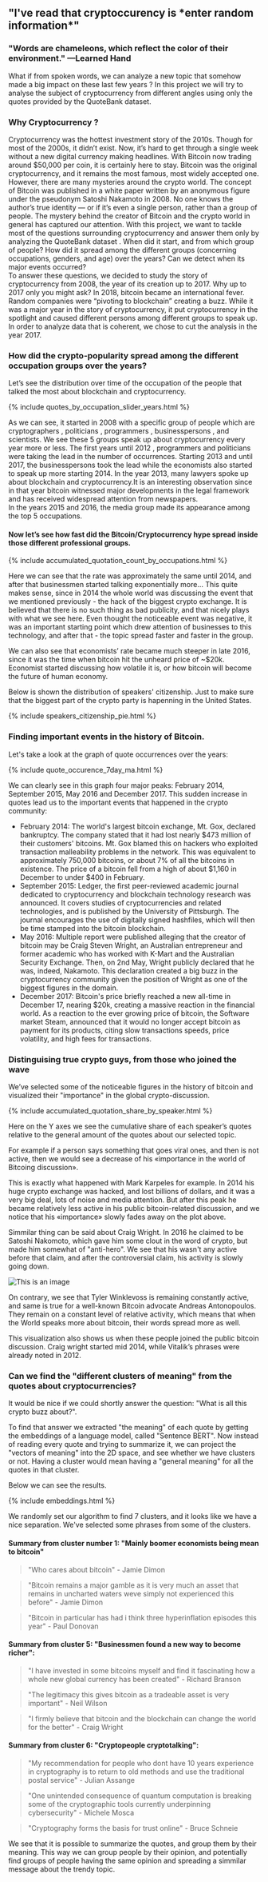 ## "I've read that cryptoccurency is \*enter random information\*"

### "Words are chameleons, which reflect the color of their environment." —Learned Hand


What if from spoken words, we can analyze a new topic that somehow made a big impact on these last few years ? 
In this project we will try to analyse the subject of cryptocurrency from different angles using only the quotes provided by the QuoteBank dataset.  
### Why Cryptocurrency ?  
Cryptocurrency was the hottest investment story of the 2010s. Though for most of the 2000s, it didn’t exist. Now, it’s hard to get through a single week without a new digital currency making headlines. With Bitcoin now trading around $50,000 per coin, it is certainly here to stay.  Bitcoin was the original cryptocurrency, and it remains the most famous, most widely accepted one. However, there are many mysteries around the crypto world. The concept of Bitcoin was published in a white paper written by an anonymous figure under the pseudonym Satoshi Nakamoto in 2008. No one knows the author’s true identity — or if it’s even a single person, rather than a group of people. The mystery behind the creator of Bitcoin and the crypto world in general has captured our attention. With this project, we want to tackle most of the  questions surrounding cryptocurrency and answer them only by analyzing the QuoteBank dataset . When did it start, and from which group of people? How did it spread among the different groups (concerning occupations, genders, and age) over the years? Can we detect when its major events occurred?     
To answer these questions, we decided to study the story of cryptocurrency from 2008, the year of its creation up to 2017. Why up to 2017 only you might ask? In 2018, bitcoin became an international fever. Random companies were “pivoting to blockchain” creating a buzz. While it was a major year in the story of cryptocurrency, it put cryptocurrency in the spotlight and caused different persons among different groups to speak up. In order to analyze data that is coherent, we chose to cut the analysis in the year 2017.

### How did the crypto-popularity spread among the different occupation groups over the years?  

Let’s see the distribution over time of the occupation of the people that talked the most about blockchain and cryptocurrency.

{% include  quotes_by_occupation_slider_years.html %}  

As we can see, it started in 2008 with a specific group of people which are cryptographers , politicians , programmers , businesspersons , and scientists. We see these 5 groups speak up about cryptocurrency every year more or less. The first years until 2012 , programmers and politicians were taking the lead in the number of occurrences. Starting 2013 and until 2017, the businesspersons took the lead while the economists also started to speak up more starting 2014. 
In the year 2013, many lawyers spoke up about blockchain and cryptocurrency.It is an interesting observation since in that year bitcoin witnessed major developments in the legal framework and has received widespread attention from newspapers.  
In the years 2015 and 2016, the media group made its appearance among the top 5 occupations.  

#### Now let’s see how fast did the Bitcoin/Cryptocurrency hype spread inside those different professional groups.

{% include  accumulated_quotation_count_by_occupations.html %}

Here we can see that the rate was approximately the same until 2014, and after that businessmen started talking exponentially more… This quite makes sense, since in 2014 the whole world was discussing the event that we mentioned previously - the hack of the biggest crypto exchange. It is believed that there is no such thing as bad publicity, and that nicely plays with what we see here. Even thought the noticeable event was negative, it was an important starting point which drew attention of businesses to this technology, and after that - the topic spread faster and faster in the group.

We can also see that economists’ rate became much steeper in late 2016, since it was the time when bitcoin hit the unheard price of ~$20k. Economist started discussing how volatile it is, or how bitcoin will become the future of human economy. 

Below is shown the distribution of speakers' citizenship. Just to make sure that the biggest part of the crypto party is hapenning in the United States.

{% include speakers_citizenship_pie.html %}

### Finding important events in the history of Bitcoin.

Let's take a look at the graph of quote occurrences over the years:

{% include  quote_occurence_7day_ma.html %}  

We can clearly see in this graph four major peaks: February 2014, September 2015, May 2016 and December 2017. This sudden increase in quotes lead us to the important events that happened in the crypto community:  
- February 2014: The world's largest bitcoin exchange, Mt. Gox, declared bankruptcy. The company stated that it had lost nearly $473 million of their customers' bitcoins. Mt. Gox blamed this on hackers who exploited transaction malleability problems in the network. This was equivalent to approximately 750,000 bitcoins, or about 7% of all the bitcoins in existence. The price of a bitcoin fell from a high of about $1,160 in December to under $400 in February.
- September 2015: Ledger, the first peer-reviewed academic journal dedicated to cryptocurrency and blockchain technology research was announced. It covers studies of cryptocurrencies and related technologies, and is published by the University of Pittsburgh. The journal encourages the use of digitally signed hashfiles, which will then be time stamped into the bitcoin blockchain.   
- May 2016: Multiple report were published alleging that the creator of bitcoin may be Craig Steven Wright, an Australian entrepreneur and former academic who has worked with K-Mart and the Australian Security Exchange. Then, on 2nd May, Wright publicly declared that he was, indeed, Nakamoto. This declaration created a big buzz in the cryptocurrency community given the position of Wright as one of the biggest figures in the domain.  
- December 2017: Bitcoin's price briefly reached a new all-time in December 17, nearing $20k, creating a massive reaction in the financial world. As a reaction to the ever growing price of bitcoin, the Software market Steam, announced that it would no longer accept bitcoin as payment for its products, citing slow transactions speeds, price volatility, and high fees for transactions.

### Distinguising true crypto guys, from those who joined the wave 

We’ve selected some of the noticeable figures in the history of bitcoin and visualized their "importance" in the global crypto-discussion. 

{% include  accumulated_quotation_share_by_speaker.html %}

Here on the Y axes we see the cumulative share of each speaker’s quotes relative to the general amount of the quotes about our selected topic.

For example if a person says something that goes viral ones, and then is not active, then we would see a decrease of his «importance in the world of Bitcoing discussion».

This is exactly what happened with Mark Karpeles for example. In 2014 his huge crypto exchange was hacked, and lost billions of dollars, and it was a very big deal, lots of noise and media attention. But after this  peak he became relatively less active in his public bitcoin-related discussion, and we notice that his «importance» slowly fades away on the plot above.

Simmilar thing can be said about Craig Wright. In 2016 he claimed to be Satoshi Nakomoto, which gave him some clout in the word of crypto, but made him somewhat of "anti-hero". We see that his wasn't any active before that claim, and after the controversial claim, his activity is slowly going down.

![This is an image](https://lh3.googleusercontent.com/a_SP8CsNOgyBNgha-PjVGM3tkt5aNl1847zODqCi0eEkPx7waKrqXONo-nAPo2ssXPH4DsMTmwxyGmOot5akQa6f8Rm8rzme4GjRs4etKGSE0yPXawEJYHww5iLlYBJEBS43-qNj)

On contrary, we see that Tyler Winklevoss is remaining constantly active, and same is true for a well-known Bitcoin advocate Andreas Antonopoulos. They remain on a constant level of relative activity, which means that when the World speaks more about bitcoin, their words spread more as well. 

This visualization also shows us when these people joined the public bitcoin discussion.
Craig wright started mid 2014, while Vitalik’s phrases were already noted in 2012.  


### Can we find the "different clusters of meaning" from the quotes about cryptocurrencies?

It would be nice if we could shortly answer the question: "What is all this crypto buzz about?". 

To find that answer we extracted "the meaning" of each quote by getting the embeddings of a language model, called "Sentence BERT". Now instead of reading every quote and trying to summarize it, we can project the "vectors of meaning" into the 2D space, and see whether we have clusters or not. Having a cluster would mean having a "general meaning" for all the quotes in that cluster. 

Below we can see the results. 

{% include  embeddings.html %}


We randomly set our algorithm to find 7 clusters, and it looks like we have a nice separation. We've selected some phrases from some of the clusters. 

#### Summary from cluster number 1: "Mainly boomer economists being mean to bitcoin"
>  "Who cares about bitcoin" - Jamie Dimon

> "Bitcoin remains a major gamble as it is very much an asset that remains in uncharted waters weve simply not experienced this before" - Jamie Dimon

> "Bitcoin in particular has had i think three hyperinflation episodes this year" - Paul Donovan

#### Summary from cluster 5: "Businessmen found a new way to become richer":
> "I have invested in some bitcoins myself and find it fascinating how a whole new global currency has been created" - Richard Branson

> "The legitimacy this gives bitcoin as a tradeable asset is very important" - Neil Wilson

> "I firmly believe that bitcoin and the blockchain can change the world for the better" - Craig Wright

#### Summary from cluster 6: "Cryptopeople cryptotalking":

> "My recommendation for people who dont have 10 years experience in cryptography is to return to old methods and use the traditional postal service" - Julian Assange

> "One unintended consequence of quantum computation is breaking some of the cryptographic tools currently underpinning cybersecurity" - Michele Mosca

> "Cryptography forms the basis for trust online" - Bruce Schneie

We see that it is possible to summarize the quotes, and group them by their meaning. This way we can group people by their opinion, and potentially find groups of people having the same opinion and spreading a simmilar message about the trendy topic.
